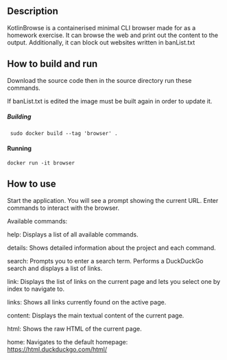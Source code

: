 ## Description

KotlinBrowse is a containerised minimal CLI browser made for as a homework exercise. It can browse the web and print out the content to the output. Additionally, it can block out websites written in banList.txt

## How to build and run

Download the source code then in the source directory run these commands.

If banList.txt is edited the image must be built again in order to update it.

##### Building

```
 sudo docker build --tag 'browser' .
```

#### Running
```
docker run -it browser
```

## How to use

Start the application. You will see a prompt showing the current URL. Enter commands to interact with the browser.

Available commands:

help: Displays a list of all available commands.

details: Shows detailed information about the project and each command.

search: Prompts you to enter a search term. Performs a DuckDuckGo search and displays a list of links.

link: Displays the list of links on the current page and lets you select one by index to navigate to.

links: Shows all links currently found on the active page.

content: Displays the main textual content of the current page.

html: Shows the raw HTML of the current page.

home: Navigates to the default homepage: https://html.duckduckgo.com/html/
